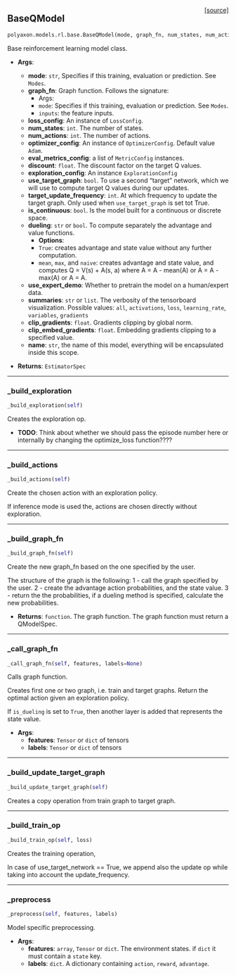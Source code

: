 <span style="float:right;">[[source]](https://github.com/polyaxon/polyaxon/blob/master/polyaxon/models/rl/base.py#L70)</span>
## BaseQModel

```python
polyaxon.models.rl.base.BaseQModel(mode, graph_fn, num_states, num_actions, loss_config=None, optimizer_config=None, eval_metrics_config=None, discount=0.97, exploration_config=None, use_target_graph=True, target_update_frequency=5, is_continuous=False, dueling='mean', use_expert_demo=False, summaries='all', clip_gradients=0.5, clip_embed_gradients=0.1, name='Model')
```

Base reinforcement learning model class.

- __Args__:
	- __mode__: `str`, Specifies if this training, evaluation or prediction. See `Modes`.
	- __graph_fn__: Graph function. Follows the signature:
		* Args:
		* `mode`: Specifies if this training, evaluation or prediction. See `Modes`.
		* `inputs`: the feature inputs.
	- __loss_config__: An instance of `LossConfig`.
	- __num_states__: `int`. The number of states.
	- __num_actions__: `int`. The number of actions.
	- __optimizer_config__: An instance of `OptimizerConfig`. Default value `Adam`.
	- __eval_metrics_config__: a list of `MetricConfig` instances.
	- __discount__: `float`. The discount factor on the target Q values.
	- __exploration_config__: An instance `ExplorationConfig`
	- __use_target_graph__: `bool`. To use a second “target” network,
		which we will use to compute target Q values during our updates.
	- __target_update_frequency__: `int`. At which frequency to update the target graph.
		Only used when `use_target_graph` is set tot True.
	- __is_continuous__: `bool`. Is the model built for a continuous or discrete space.
	- __dueling__: `str` or `bool`. To compute separately the advantage and value functions.
		- __Options__:
		* `True`: creates advantage and state value without any further computation.
		* `mean`, `max`, and `naive`: creates advantage and state value, and computes
		  Q = V(s) + A(s, a)
		  where A = A - mean(A) or A = A - max(A) or A = A.
	- __use_expert_demo__: Whether to pretrain the model on a human/expert data.
	- __summaries__: `str` or `list`. The verbosity of the tensorboard visualization.
		Possible values: `all`, `activations`, `loss`, `learning_rate`, `variables`, `gradients`
	- __clip_gradients__: `float`. Gradients  clipping by global norm.
	- __clip_embed_gradients__: `float`. Embedding gradients clipping to a specified value.
	- __name__: `str`, the name of this model, everything will be encapsulated inside this scope.

 - __Returns__:
	`EstimatorSpec`


----

### _build_exploration


```python
_build_exploration(self)
```


Creates the exploration op.

- __TODO__: Think about whether we should pass the episode number here or internally by
changing the optimize_loss function????


----

### _build_actions


```python
_build_actions(self)
```


Create the chosen action with an exploration policy.

If inference mode is used the, actions are chosen directly without exploration.


----

### _build_graph_fn


```python
_build_graph_fn(self)
```


Create the new graph_fn based on the one specified by the user.

The structure of the graph is the following:
	1 - call the graph specified by the user.
	2 - create the advantage action probabilities, and the state value.
	3 - return the the probabilities, if a dueling method is specified,
	calculate the new probabilities.
- __Returns__:
	`function`. The graph function. The graph function must return a QModelSpec.


----

### _call_graph_fn


```python
_call_graph_fn(self, features, labels=None)
```


Calls graph function.

Creates first one or two graph, i.e. train and target graphs.
Return the optimal action given an exploration policy.

If `is_dueling` is set to `True`,
then another layer is added that represents the state value.

- __Args__:
	- __features__: `Tensor` or `dict` of tensors
	- __labels__: `Tensor` or `dict` of tensors


----

### _build_update_target_graph


```python
_build_update_target_graph(self)
```


Creates a copy operation from train graph to target graph.

----

### _build_train_op


```python
_build_train_op(self, loss)
```


Creates the training operation,

In case of use_target_network == True, we append also the update op
while taking into account the update_frequency.


----

### _preprocess


```python
_preprocess(self, features, labels)
```


Model specific preprocessing.

- __Args__:
	- __features__: `array`, `Tensor` or `dict`. The environment states.
	if `dict` it must contain a `state` key.
	- __labels__: `dict`. A dictionary containing `action`, `reward`, `advantage`.
